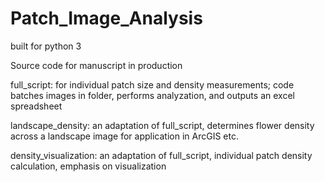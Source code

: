 # Patch_Image_Analysis
built for python 3 

Source code for manuscript in production 

full_script: for individual patch size and density measurements; code batches images in folder, performs analyzation, and outputs an excel spreadsheet

landscape_density: an adaptation of full_script, determines flower density across a landscape image for application in ArcGIS etc. 

density_visualization: an adaptation of full_script, individual patch density calculation, emphasis on visualization 
